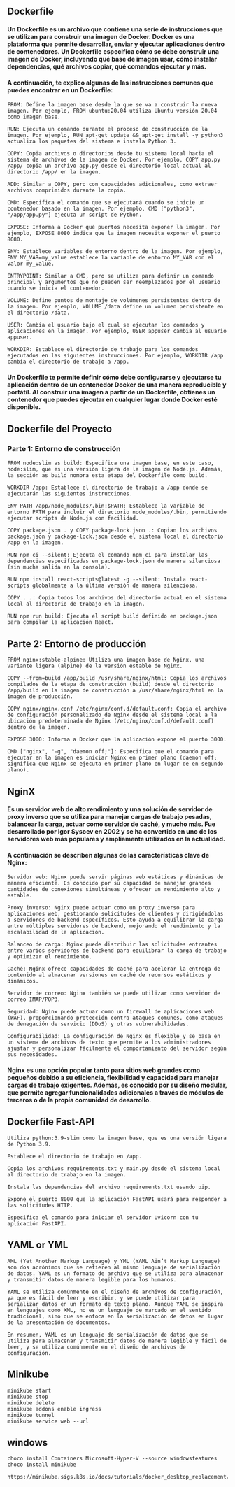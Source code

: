 ## Dockerfile

#### Un Dockerfile es un archivo que contiene una serie de instrucciones que se utilizan para construir una imagen de Docker. Docker es una plataforma que permite desarrollar, enviar y ejecutar aplicaciones dentro de contenedores. Un Dockerfile especifica cómo se debe construir una imagen de Docker, incluyendo qué base de imagen usar, cómo instalar dependencias, qué archivos copiar, qué comandos ejecutar y más.

#### A continuación, te explico algunas de las instrucciones comunes que puedes encontrar en un Dockerfile:

	FROM: Define la imagen base desde la que se va a construir la nueva imagen. Por ejemplo, FROM ubuntu:20.04 utiliza Ubuntu versión 20.04 como imagen base.

	RUN: Ejecuta un comando durante el proceso de construcción de la imagen. Por ejemplo, RUN apt-get update && apt-get install -y python3 actualiza los paquetes del sistema e instala Python 3.

	COPY: Copia archivos o directorios desde tu sistema local hacia el sistema de archivos de la imagen de Docker. Por ejemplo, COPY app.py /app/ copia un archivo app.py desde el directorio local actual al directorio /app/ en la imagen.

	ADD: Similar a COPY, pero con capacidades adicionales, como extraer archivos comprimidos durante la copia.

	CMD: Especifica el comando que se ejecutará cuando se inicie un contenedor basado en la imagen. Por ejemplo, CMD ["python3", "/app/app.py"] ejecuta un script de Python.

	EXPOSE: Informa a Docker qué puertos necesita exponer la imagen. Por ejemplo, EXPOSE 8080 indica que la imagen necesita exponer el puerto 8080.

	ENV: Establece variables de entorno dentro de la imagen. Por ejemplo, ENV MY_VAR=my_value establece la variable de entorno MY_VAR con el valor my_value.

	ENTRYPOINT: Similar a CMD, pero se utiliza para definir un comando principal y argumentos que no pueden ser reemplazados por el usuario cuando se inicia el contenedor.

	VOLUME: Define puntos de montaje de volúmenes persistentes dentro de la imagen. Por ejemplo, VOLUME /data define un volumen persistente en el directorio /data.

	USER: Cambia el usuario bajo el cual se ejecutan los comandos y aplicaciones en la imagen. Por ejemplo, USER appuser cambia al usuario appuser.

	WORKDIR: Establece el directorio de trabajo para los comandos ejecutados en las siguientes instrucciones. Por ejemplo, WORKDIR /app cambia el directorio de trabajo a /app.

#### Un Dockerfile te permite definir cómo debe configurarse y ejecutarse tu aplicación dentro de un contenedor Docker de una manera reproducible y portátil. Al construir una imagen a partir de un Dockerfile, obtienes un contenedor que puedes ejecutar en cualquier lugar donde Docker esté disponible.

## Dockerfile del Proyecto
### Parte 1: Entorno de construcción
	FROM node:slim as build: Especifica una imagen base, en este caso, node:slim, que es una versión ligera de la imagen de Node.js. Además, la sección as build nombra esta etapa del Dockerfile como build.

	WORKDIR /app: Establece el directorio de trabajo a /app donde se ejecutarán las siguientes instrucciones.
	
	ENV PATH /app/node_modules/.bin:$PATH: Establece la variable de entorno PATH para incluir el directorio node_modules/.bin, permitiendo ejecutar scripts de Node.js con facilidad.
	
	COPY package.json . y COPY package-lock.json .: Copian los archivos package.json y package-lock.json desde el sistema local al directorio /app en la imagen.

	RUN npm ci --silent: Ejecuta el comando npm ci para instalar las dependencias especificadas en package-lock.json de manera silenciosa (sin mucha salida en la consola).
	
	RUN npm install react-scripts@latest -g --silent: Instala react-scripts globalmente a la última versión de manera silenciosa.

	COPY . .: Copia todos los archivos del directorio actual en el sistema local al directorio de trabajo en la imagen.
	
	RUN npm run build: Ejecuta el script build definido en package.json para compilar la aplicación React.

## Parte 2: Entorno de producción
	
	FROM nginx:stable-alpine: Utiliza una imagen base de Nginx, una variante ligera (alpine) de la versión estable de Nginx.

	COPY --from=build /app/build /usr/share/nginx/html: Copia los archivos compilados de la etapa de construcción (build) desde el directorio /app/build en la imagen de construcción a /usr/share/nginx/html en la imagen de producción.

	COPY nginx/nginx.conf /etc/nginx/conf.d/default.conf: Copia el archivo de configuración personalizado de Nginx desde el sistema local a la ubicación predeterminada de Nginx (/etc/nginx/conf.d/default.conf) dentro de la imagen.

	EXPOSE 3000: Informa a Docker que la aplicación expone el puerto 3000.

	CMD ["nginx", "-g", "daemon off;"]: Especifica que el comando para ejecutar en la imagen es iniciar Nginx en primer plano (daemon off; significa que Nginx se ejecuta en primer plano en lugar de en segundo plano).

## NginX

#### Es un servidor web de alto rendimiento y una solución de servidor de proxy inverso que se utiliza para manejar cargas de trabajo pesadas, balancear la carga, actuar como servidor de caché, y mucho más. Fue desarrollado por Igor Sysoev en 2002 y se ha convertido en uno de los servidores web más populares y ampliamente utilizados en la actualidad.

#### A continuación se describen algunas de las características clave de Nginx:

	Servidor web: Nginx puede servir páginas web estáticas y dinámicas de manera eficiente. Es conocido por su capacidad de manejar grandes cantidades de conexiones simultáneas y ofrecer un rendimiento alto y estable.

	Proxy inverso: Nginx puede actuar como un proxy inverso para aplicaciones web, gestionando solicitudes de clientes y dirigiéndolas a servidores de backend específicos. Esto ayuda a equilibrar la carga entre múltiples servidores de backend, mejorando el rendimiento y la escalabilidad de la aplicación.

	Balanceo de carga: Nginx puede distribuir las solicitudes entrantes entre varios servidores de backend para equilibrar la carga de trabajo y optimizar el rendimiento.

	Caché: Nginx ofrece capacidades de caché para acelerar la entrega de contenido al almacenar versiones en caché de recursos estáticos y dinámicos.

	Servidor de correo: Nginx también se puede utilizar como servidor de correo IMAP/POP3.

	Seguridad: Nginx puede actuar como un firewall de aplicaciones web (WAF), proporcionando protección contra ataques comunes, como ataques de denegación de servicio (DDoS) y otras vulnerabilidades.

	Configurabilidad: La configuración de Nginx es flexible y se basa en un sistema de archivos de texto que permite a los administradores ajustar y personalizar fácilmente el comportamiento del servidor según sus necesidades.

#### Nginx es una opción popular tanto para sitios web grandes como pequeños debido a su eficiencia, flexibilidad y capacidad para manejar cargas de trabajo exigentes. Además, es conocido por su diseño modular, que permite agregar funcionalidades adicionales a través de módulos de terceros o de la propia comunidad de desarrollo.

## Dockerfile Fast-API

    Utiliza python:3.9-slim como la imagen base, que es una versión ligera de Python 3.9.

    Establece el directorio de trabajo en /app.

    Copia los archivos requirements.txt y main.py desde el sistema local al directorio de trabajo en la imagen.

    Instala las dependencias del archivo requirements.txt usando pip.

    Expone el puerto 8000 que la aplicación FastAPI usará para responder a las solicitudes HTTP.
    
    Especifica el comando para iniciar el servidor Uvicorn con tu aplicación FastAPI.

## YAML or YML

	AML (Yet Another Markup Language) y YML (YAML Ain’t Markup Language) son dos acrónimos que se refieren al mismo lenguaje de serialización de datos. YAML es un formato de archivo que se utiliza para almacenar y transmitir datos de manera legible para los humanos.

	YAML se utiliza comúnmente en el diseño de archivos de configuración, ya que es fácil de leer y escribir, y se puede utilizar para serializar datos en un formato de texto plano. Aunque YAML se inspira en lenguajes como XML, no es un lenguaje de marcado en el sentido tradicional, sino que se enfoca en la serialización de datos en lugar de la presentación de documentos.

	En resumen, YAML es un lenguaje de serialización de datos que se utiliza para almacenar y transmitir datos de manera legible y fácil de leer, y se utiliza comúnmente en el diseño de archivos de configuración.

## Minikube
	minikube start
	minikube stop
	minikube delete
	minikube addons enable ingress
	minikube tunnel
	minikube service web --url 

## windows
	choco install Containers Microsoft-Hyper-V --source windowsfeatures
	choco install minikube

	https://minikube.sigs.k8s.io/docs/tutorials/docker_desktop_replacement/